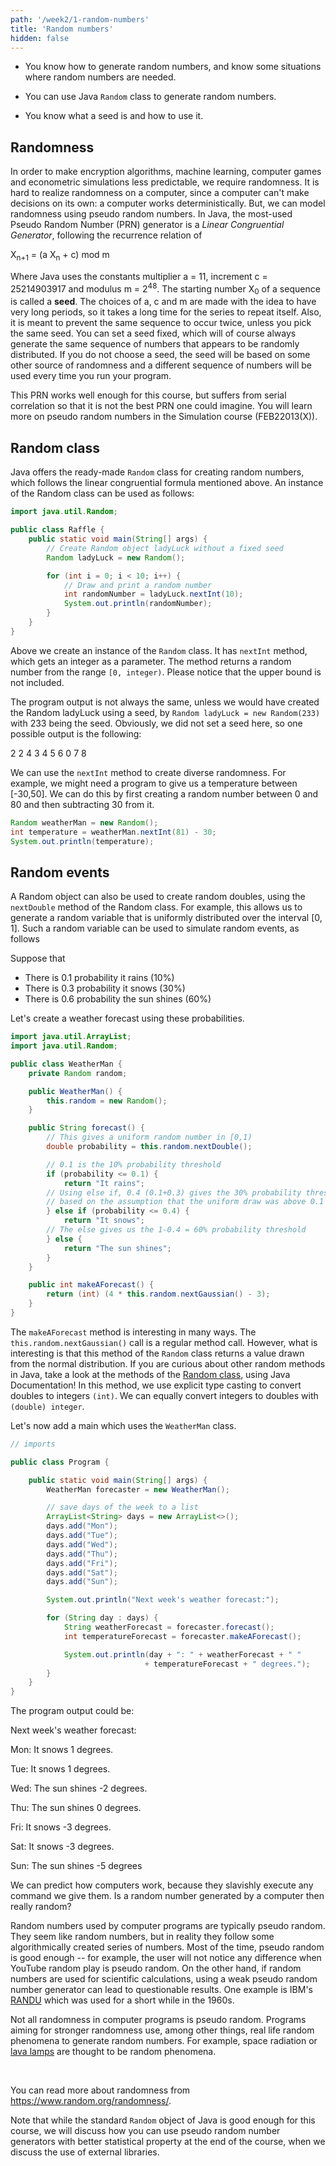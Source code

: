 ```yaml
---
path: '/week2/1-random-numbers'
title: 'Random numbers'
hidden: false
---
```


<text-box variant='learningObjectives' name='Learning Objectives'>

- You know how to generate random numbers, and know some situations where random numbers are needed.

- You can use Java `Random` class to generate random numbers.

- You know what a seed is and how to use it.

</text-box>

## Randomness
In order to make encryption algorithms, machine learning, computer games and econometric simulations less predictable, we require randomness.
It is hard to realize randomness on a computer, since a computer can't make decisions on its own: a computer works deterministically. But, we can model randomness using pseudo random numbers.
In Java, the most-used Pseudo Random Number (PRN) generator is a *Linear Congruential Generator*, following the recurrence relation of

<p>
X<sub>n+1</sub> = (a X<sub>n</sub> + c) mod m
</p>

<p> Where Java uses the constants multiplier a = 11, increment c = 25214903917 and modulus m = 2<sup>48</sup>. The starting number X<sub>0</sub> of a sequence is called a <b>seed</b>. The choices of a, c and m are made with the idea to have very long periods, so it takes a long time for the series to repeat itself. Also, it is meant to prevent the same sequence to occur twice, unless you pick the same seed. You can set a seed fixed, which will of course always generate the same sequence of numbers that appears to be randomly distributed. If you do not choose a seed, the seed will be based on some other source of randomness and a different sequence of numbers will be used every time you run your program. </p>

This PRN works well enough for this course, but suffers from serial correlation so that it is not the best PRN one could imagine. You will learn more on pseudo random numbers in the Simulation course (FEB22013(X)).

## Random class
Java offers the ready-made `Random` class for creating random numbers, which follows the linear congruential formula mentioned above. An instance of the Random class can be used as follows:

```java
import java.util.Random;

public class Raffle {
    public static void main(String[] args) {
        // Create Random object ladyLuck without a fixed seed
        Random ladyLuck = new Random();

        for (int i = 0; i < 10; i++) {
            // Draw and print a random number
            int randomNumber = ladyLuck.nextInt(10);
            System.out.println(randomNumber);
        }
    }
}
```

Above we create an instance of the `Random` class. It has `nextInt` method, which gets an integer as a parameter. The method returns a random number from the range `[0, integer)`. Please notice that the upper bound is not included.

The program output is not always the same, unless we would have created the Random ladyLuck using a seed, by `Random ladyLuck = new Random(233)` with 233 being the seed. Obviously, we did not set a seed here, so one possible output is the following:

<sample-output>

2
2
4
3
4
5
6
0
7
8

</sample-output>

We can use the `nextInt` method to create diverse randomness.
For example, we might need a program to give us a temperature between [-30,50].
We can do this by first creating a random number between 0 and 80 and then subtracting 30 from it.

```java
Random weatherMan = new Random();
int temperature = weatherMan.nextInt(81) - 30;
System.out.println(temperature);
```

## Random events
A Random object can also be used to create random doubles, using the `nextDouble` method of the Random class. For example, this allows us to generate a random variable that is uniformly distributed over the interval [0, 1]. Such a random variable can be used to simulate random events, as follows

Suppose that
- There is 0.1 probability it rains (10%)
- There is 0.3 probability it snows (30%)
- There is 0.6 probability the sun shines (60%)

Let's create a weather forecast using these probabilities.

```java
import java.util.ArrayList;
import java.util.Random;

public class WeatherMan {
    private Random random;

    public WeatherMan() {
        this.random = new Random();
    }

    public String forecast() {
        // This gives a uniform random number in [0,1)
        double probability = this.random.nextDouble();

        // 0.1 is the 10% probability threshold
        if (probability <= 0.1) {
            return "It rains";
        // Using else if, 0.4 (0.1+0.3) gives the 30% probability threshold
        // based on the assumption that the uniform draw was above 0.1
        } else if (probability <= 0.4) {
            return "It snows";
        // The else gives us the 1-0.4 = 60% probability threshold
        } else {
            return "The sun shines";
        }
    }

    public int makeAForecast() {
        return (int) (4 * this.random.nextGaussian() - 3);
    }
}
```

The `makeAForecast` method is interesting in many ways. The `this.random.nextGaussian()` call is a regular method call. However, what is interesting is that this method of the `Random` class returns a value drawn from the normal distribution. If you are curious about other random methods in Java, take a look at the methods of the [Random class](https://docs.oracle.com/en/java/javase/11/docs/api/java.base/java/util/Random.html), using Java Documentation!
In this method, we use explicit type casting to convert doubles to integers `(int)`. We can equally convert integers to doubles with `(double) integer`.

Let's now add a main which uses the `WeatherMan` class.

```java
// imports

public class Program {

    public static void main(String[] args) {
        WeatherMan forecaster = new WeatherMan();

        // save days of the week to a list
        ArrayList<String> days = new ArrayList<>();
        days.add("Mon");
        days.add("Tue");
        days.add("Wed");
        days.add("Thu");
        days.add("Fri");
        days.add("Sat");
        days.add("Sun");

        System.out.println("Next week's weather forecast:");

        for (String day : days) {
            String weatherForecast = forecaster.forecast();
            int temperatureForecast = forecaster.makeAForecast();

            System.out.println(day + ": " + weatherForecast + " "
                              + temperatureForecast + " degrees.");
        }
    }
}
```

The program output could be:

<sample-output>

Next week's weather forecast:

Mon: It snows 1 degrees.

Tue: It snows 1 degrees.

Wed: The sun shines -2 degrees.

Thu: The sun shines 0 degrees.

Fri: It snows -3 degrees.

Sat: It snows -3 degrees.

Sun: The sun shines -5 degrees

</sample-output>


<text-box variant='hint' name='On randomness of numbers'>

We can predict how computers work, because they slavishly execute any command we give them. Is a random number generated by a computer then really random?

Random numbers used by computer programs are typically pseudo random. They seem like random numbers, but in reality they follow some algorithmically created series of numbers.
Most of the time, pseudo random is good enough -- for example, the user will not notice any difference when YouTube random play is pseudo random.
On the other hand, if random numbers are used for scientific calculations, using a weak pseudo random number generator can lead to questionable results.
One example is IBM's  <a href="https://en.wikipedia.org/wiki/RANDU" target="_blank" norel>RANDU</a> which was used for a short while in the 1960s.
<br/>

Not all randomness in computer programs is pseudo random. Programs aiming for stronger randomness use, among other things, real life random phenomena to generate random numbers.
For example, space radiation or <a href="https://www.wired.com/2003/08/random/" target="_blank" norel>lava lamps</a> are thought to be random phenomena.

<br/>

You can read more about randomness from <a href="https://www.random.org/randomness/" target="_blank" norel>https://www.random.org/randomness/</a>.

</text-box>

Note that while the standard `Random` object of Java is good enough for this course, we will discuss how you can use pseudo random number generators with better statistical property at the end of the course, when we discuss the use of external libraries.
